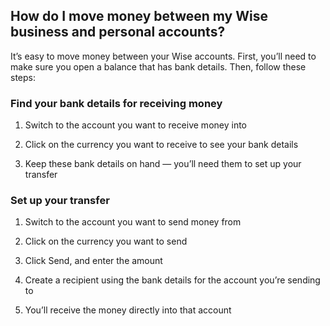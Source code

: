 ## How do I move money between my Wise business and personal accounts?  
It’s easy to move money between your Wise accounts. First, you’ll need to make sure you open a balance that has bank details. Then, follow these steps:

### Find your bank details for receiving money

  1. Switch to the account you want to receive money into

  2. Click on the currency you want to receive to see your bank details

  3. Keep these bank details on hand — you’ll need them to set up your transfer




### Set up your transfer

  1. Switch to the account you want to send money from

  2. Click on the currency you want to send

  3. Click Send, and enter the amount

  4. Create a recipient using the bank details for the account you’re sending to

  5. You’ll receive the money directly into that account